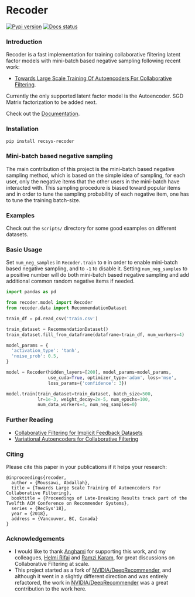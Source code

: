 # Recoder
[![Pypi version](https://img.shields.io/badge/dynamic/json.svg?label=pypi&url=https%3A%2F%2Fpypi.org%2Fpypi%2Frecsys-recoder%2Fjson&query=%24.info.version&colorB=blue)](https://pypi.org/project/recsys-recoder/)
[![Docs status](https://readthedocs.org/projects/recoder/badge/?version=latest)](https://recoder.readthedocs.io/en/latest/)

### Introduction

Recoder is a fast implementation for training collaborative filtering latent factor models with mini-batch based negative sampling following recent work:
- [Towards Large Scale Training Of Autoencoders For Collaborative Filtering](https://arxiv.org/abs/1809.00999).

Currently the only supported latent factor model is the Autoencoder. SGD Matrix factorization to be added next.

Check out the [Documentation](https://recoder.readthedocs.io/en/latest/).

### Installation
```bash
pip install recsys-recoder
```

### Mini-batch based negative sampling
The main contribution of this project is the mini-batch based negative sampling method, which is based on the simple idea of sampling, for each user, only the negative items that the other users in the mini-batch have interacted with. This sampling procedure is biased toward popular items and in order to tune the sampling probability of each negative item, one has to tune the training batch-size.

### Examples
Check out the `scripts/` directory for some good examples on different datasets.

### Basic Usage

Set `num_neg_samples` in `Recoder.train` to `0` in order to enable mini-batch based negative sampling, and to `-1` to disable it. Setting `num_neg_samples` to a positive number will do both mini-batch based negative sampling and add additional common random negative items if needed.

```python
import pandas as pd

from recoder.model import Recoder
from recoder.data import RecommendationDataset

train_df = pd.read_csv('train.csv')

train_dataset = RecommendationDataset()
train_dataset.fill_from_dataframe(dataframe=train_df, num_workers=4)

model_params = {
  'activation_type': 'tanh',
  'noise_prob': 0.5,
}

model = Recoder(hidden_layers=[200], model_params=model_params,
                use_cuda=True, optimizer_type='adam', loss='mse',
                loss_params={'confidence': 3})

model.train(train_dataset=train_dataset, batch_size=500,
            lr=1e-3, weight_decay=2e-5, num_epochs=100,
            num_data_workers=4, num_neg_samples=0)
```

### Further Reading
- [Collaborative Filtering for Implicit Feedback Datasets](http://yifanhu.net/PUB/cf.pdf)
- [Variational Autoencoders for Collaborative Filtering](https://arxiv.org/abs/1802.05814)

### Citing
Please cite this paper in your publications if it helps your research:
```
@inproceedings{recoder,
  author = {Moussawi, Abdallah},
  title = {Towards Large Scale Training Of Autoencoders For Collaborative Filtering},
  booktitle = {Proceedings of Late-Breaking Results track part of the Twelfth ACM Conference on Recommender Systems},
  series = {RecSys'18},
  year = {2018},
  address = {Vancouver, BC, Canada}
}
```

### Acknowledgements
- I would like to thank [Anghami](https://www.anghami.com) for supporting this work, and my colleagues, [Helmi Rifai](https://twitter.com/RifaiHelmi) and [Ramzi Karam](https://twitter.com/ramzikaram), for great discussions on Collaborative Filtering at scale.
- This project started as a fork of [NVIDIA/DeepRecommender](https://github.com/NVIDIA/DeepRecommender), and although it went in a slightly different direction and was entirely refactored, the work in [NVIDIA/DeepRecommender](https://github.com/NVIDIA/DeepRecommender) was a great contribution to the work here.
